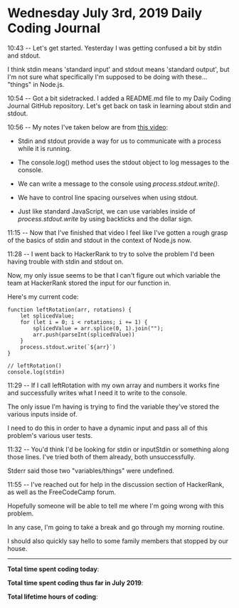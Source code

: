 # Wednesday July 3rd, 2019 Daily Coding Journal

10:43 -- Let's get started. Yesterday I was getting confused a bit by stdin and stdout.

I think stdin means 'standard input' and stdout means 'standard output', but I'm not sure what specifically I'm supposed to be doing with these... "things" in Node.js.

10:54 -- Got a bit sidetracked. I added a README.md file to my Daily Coding Journal GitHub repository. Let's get back on task in learning about stdin and stdout.

10:56 -- My notes I've taken below are from [this video](https://www.youtube.com/watch?v=gQPhH0roJ9s):

* Stdin and stdout provide a way for us to communicate with a process while it is running.

* The console.log() method uses the stdout object to log messages to the console.

* We can write a message to the console using *process.stdout.write()*.

* We have to control line spacing ourselves when using stdout.

* Just like standard JavaScript, we can use variables inside of *process.stdout.write* by using backticks and the dollar sign.

11:15 -- Now that I've finished that video I feel like I've gotten a rough grasp of the basics of stdin and stdout in the context of Node.js now.

11:28 -- I went back to HackerRank to try to solve the problem I'd been having trouble with stdin and stdout on.

Now, my only issue seems to be that I can't figure out which variable the team at HackerRank stored the input for our function in.

Here's my current code:
```
function leftRotation(arr, rotations) {
    let splicedValue;
    for (let i = 0; i < rotations; i += 1) {
        splicedValue = arr.splice(0, 1).join("");
        arr.push(parseInt(splicedValue))
    }
    process.stdout.write(`${arr}`)
}

// leftRotation()
console.log(stdin)
```
11:29 -- If I call leftRotation with my own array and numbers it works fine and successfully writes what I need it to write to the console.

The only issue I'm having is trying to find the variable they've stored the various inputs inside of.

I need to do this in order to have a dynamic input and pass all of this problem's various user tests.

11:32 -- You'd think I'd be looking for stdin or inputStdin or something along those lines. I've tried both of them already, both unsuccessfully.

Stderr said those two "variables/things" were undefined.

11:55 -- I've reached out for help in the discussion section of HackerRank, as well as the FreeCodeCamp forum.

Hopefully someone will be able to tell me where I'm going wrong with this problem.

In any case, I'm going to take a break and go through my morning routine.

I should also quickly say hello to some family members that stopped by our house.


___
**Total time spent coding today**: 

**Total time spent coding thus far in July 2019**: 

**Total lifetime hours of coding**: 